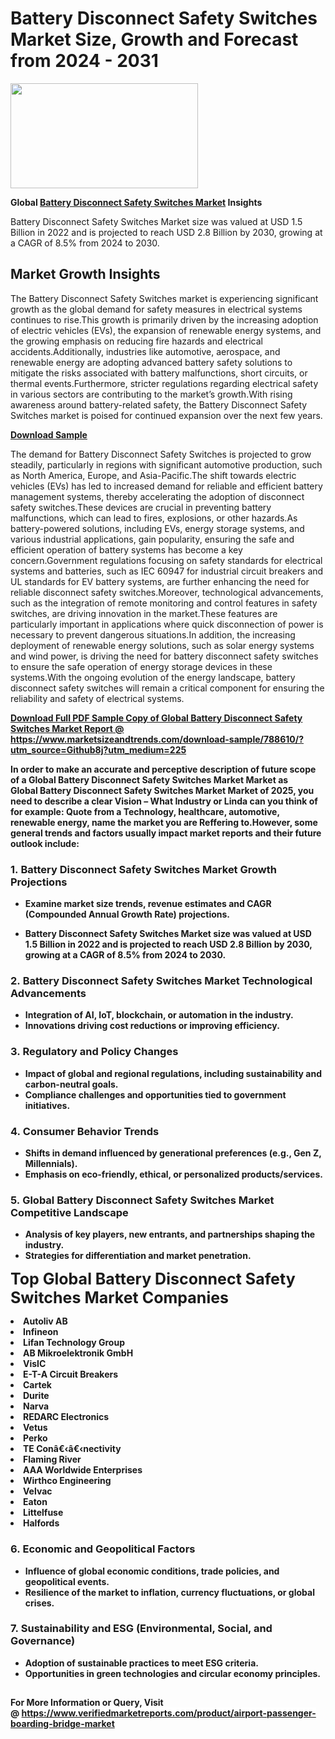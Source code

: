 <H1>Battery Disconnect Safety Switches Market Size, Growth and Forecast from 2024 - 2031</H1><img class="aligncenter size-medium wp-image-584254" src="https://thirdeyenews.in/wp-content/uploads/2024/09/Global-Market-Research-300x168.jpeg" alt="" width="300" height="168" /><p><strong>Global&nbsp;<a href="https://www.marketsizeandtrends.com/download-sample/788610/?utm_source=Github8j?utm_medium=225">Battery Disconnect Safety Switches Market</a> Insights</strong></p><p>Battery Disconnect Safety Switches Market size was valued at USD 1.5 Billion in 2022 and is projected to reach USD 2.8 Billion by 2030, growing at a CAGR of 8.5% from 2024 to 2030.</p><p><h2>Market Growth Insights</h2> <p>The Battery Disconnect Safety Switches market is experiencing significant growth as the global demand for safety measures in electrical systems continues to rise.This growth is primarily driven by the increasing adoption of electric vehicles (EVs), the expansion of renewable energy systems, and the growing emphasis on reducing fire hazards and electrical accidents.Additionally, industries like automotive, aerospace, and renewable energy are adopting advanced battery safety solutions to mitigate the risks associated with battery malfunctions, short circuits, or thermal events.Furthermore, stricter regulations regarding electrical safety in various sectors are contributing to the market’s growth.With rising awareness around battery-related safety, the Battery Disconnect Safety Switches market is poised for continued expansion over the next few years.</p> <p><strong><a href="sample_link">Download Sample</a></strong></p> <p>The demand for Battery Disconnect Safety Switches is projected to grow steadily, particularly in regions with significant automotive production, such as North America, Europe, and Asia-Pacific.The shift towards electric vehicles (EVs) has led to increased demand for reliable and efficient battery management systems, thereby accelerating the adoption of disconnect safety switches.These devices are crucial in preventing battery malfunctions, which can lead to fires, explosions, or other hazards.As battery-powered solutions, including EVs, energy storage systems, and various industrial applications, gain popularity, ensuring the safe and efficient operation of battery systems has become a key concern.Government regulations focusing on safety standards for electrical systems and batteries, such as IEC 60947 for industrial circuit breakers and UL standards for EV battery systems, are further enhancing the need for reliable disconnect safety switches.Moreover, technological advancements, such as the integration of remote monitoring and control features in safety switches, are driving innovation in the market.These features are particularly important in applications where quick disconnection of power is necessary to prevent dangerous situations.In addition, the increasing deployment of renewable energy solutions, such as solar energy systems and wind power, is driving the need for battery disconnect safety switches to ensure the safe operation of energy storage devices in these systems.With the ongoing evolution of the energy landscape, battery disconnect safety switches will remain a critical component for ensuring the reliability and safety of electrical systems.<p><strong><a href="more_info_link"></p><p><span class=""><strong>Download Full PDF Sample Copy of Global Battery Disconnect Safety Switches Market Report</strong> @ <a href="https://www.marketsizeandtrends.com/download-sample/788610/?utm_source=Github8j?utm_medium=225" target="_blank">https://www.marketsizeandtrends.com/download-sample/788610/?utm_source=Github8j?utm_medium=225</a></span></p><p>In order to make an accurate and perceptive description of future scope of a Global&nbsp;Battery Disconnect Safety Switches Market Market as Global&nbsp;Battery Disconnect Safety Switches Market Market of 2025, you need to describe a clear Vision &ndash; What Industry or Linda can you think of for example: Quote from a Technology, healthcare, automotive, renewable energy, name the market you are Reffering to.However, some general trends and factors usually impact market reports and their future outlook include:</p><h3>1.&nbsp;<strong>Battery Disconnect Safety Switches Market Growth Projections</strong></h3><ul><li>Examine market size trends, revenue estimates and CAGR (Compounded Annual Growth Rate) projections.</li><li><p>Battery Disconnect Safety Switches Market size was valued at USD 1.5 Billion in 2022 and is projected to reach USD 2.8 Billion by 2030, growing at a CAGR of 8.5% from 2024 to 2030.</p></li></ul><h3>2.&nbsp;<strong>Battery Disconnect Safety Switches Market Technological Advancements</strong></h3><ul><li>Integration of AI, IoT, blockchain, or automation in the industry.</li><li>Innovations driving cost reductions or improving efficiency.</li></ul><h3>3.&nbsp;<strong>Regulatory and Policy Changes</strong></h3><ul><li>Impact of global and regional regulations, including sustainability and carbon-neutral goals.</li><li>Compliance challenges and opportunities tied to government initiatives.</li></ul><h3>4.&nbsp;<strong>Consumer Behavior Trends</strong></h3><ul><li>Shifts in demand influenced by generational preferences (e.g., Gen Z, Millennials).</li><li>Emphasis on eco-friendly, ethical, or personalized products/services.</li></ul><h3>5.&nbsp;<strong>Global Battery Disconnect Safety Switches Market Competitive Landscape</strong></h3><ul><li>Analysis of key players, new entrants, and partnerships shaping the industry.</li><li>Strategies for differentiation and market penetration.</li></ul><p data-pm-slice="1 1 []"><span style="color: inherit; font-family: inherit; font-size: 25px;">Top Global Battery Disconnect Safety Switches Market Companies</span></p><div class="" data-test-id=""><p><li>Autoliv AB</li><li> Infineon</li><li> Lifan Technology Group</li><li> AB Mikroelektronik GmbH</li><li> VisIC</li><li> E-T-A Circuit Breakers</li><li> Cartek</li><li> Durite</li><li> Narva</li><li> REDARC Electronics</li><li> Vetus</li><li> Perko</li><li> TE Conâ€‹â€‹nectivity</li><li> Flaming River</li><li> AAA Worldwide Enterprises</li><li> Wirthco Engineering</li><li> Velvac</li><li> Eaton</li><li> Littelfuse</li><li> Halfords</li></p></div><h3>6.&nbsp;<strong>Economic and Geopolitical Factors</strong></h3><ul><li>Influence of global economic conditions, trade policies, and geopolitical events.</li><li>Resilience of the market to inflation, currency fluctuations, or global crises.</li></ul><h3>7.&nbsp;<strong>Sustainability and ESG (Environmental, Social, and Governance)</strong></h3><ul><li>Adoption of sustainable practices to meet ESG criteria.</li><li>Opportunities in green technologies and circular economy principles.</li></ul><h2><strong style="font-size: 14px;">For More Information or Query, Visit @&nbsp;</strong><a style="background-color: #ffffff; font-size: 14px;" href="https://www.marketsizeandtrends.com/report/battery-disconnect-safety-switches-market/" target="_blank">https://www.verifiedmarketreports.com/product/airport-passenger-boarding-bridge-market</a></h2>